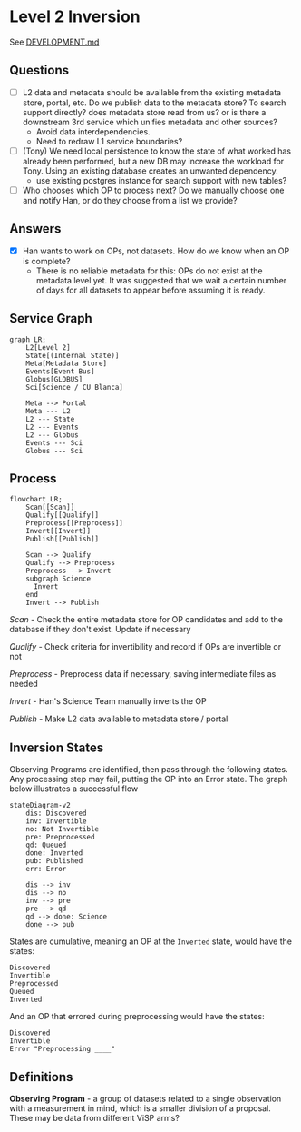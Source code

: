Level 2 Inversion
=================

See [DEVELOPMENT.md](./DEVELOPMENT.md)


Questions
--------

- [ ] L2 data and metadata should be available from the existing metadata store, portal, etc. Do we publish data to the metadata store? To search support directly?  does metadata store read from us? or is there a downstream 3rd service which unifies metadata and other sources?
  - Avoid data interdependencies.
  - Need to redraw L1 service boundaries?
- [ ] (Tony) We need local persistence to know the state of what worked has already been performed, but a new DB may increase the workload for Tony. Using an existing database creates an unwanted dependency. 
  - use existing postgres instance for search support with new tables?
- [ ] Who chooses which OP to process next? Do we manually choose one and notify Han, or do they choose from a list we provide?

Answers
--------
- [x] Han wants to work on OPs, not datasets. How do we know when an OP is complete?
  - There is no reliable metadata for this: OPs do not exist at the metadata level yet. It was suggested that we wait a certain number of days for all datasets to appear before assuming it is ready.

Service Graph
-------------

```mermaid
graph LR;
    L2[Level 2]
    State[(Internal State)]
    Meta[Metadata Store]
    Events[Event Bus]
    Globus[GLOBUS]
    Sci[Science / CU Blanca]

    Meta --> Portal
    Meta --- L2
    L2 --- State
    L2 --- Events
    L2 --- Globus
    Events --- Sci
    Globus --- Sci
```



Process
-------

```mermaid
flowchart LR;
    Scan[[Scan]]
    Qualify[[Qualify]]
    Preprocess[[Preprocess]]
    Invert[[Invert]]
    Publish[[Publish]]

    Scan --> Qualify
    Qualify --> Preprocess
    Preprocess --> Invert
    subgraph Science
      Invert
    end
    Invert --> Publish
```

_Scan_ - Check the entire metadata store for OP candidates and add to the database if they don't exist. Update if necessary

_Qualify_ - Check criteria for invertibility and record if OPs are invertible or not

_Preprocess_ - Preprocess data if necessary, saving intermediate files as needed

_Invert_ - Han's Science Team manually inverts the OP

_Publish_ - Make L2 data available to metadata store / portal











Inversion States
----------------

Observing Programs are identified, then pass through the following states. Any processing step may fail, putting the OP into an Error state. The graph below illustrates a successful flow

```mermaid
stateDiagram-v2
    dis: Discovered
    inv: Invertible
    no: Not Invertible
    pre: Preprocessed
    qd: Queued
    done: Inverted
    pub: Published
    err: Error

    dis --> inv
    dis --> no
    inv --> pre
    pre --> qd
    qd --> done: Science
    done --> pub
```
States are cumulative, meaning an OP at the `Inverted` state, would have the states:

    Discovered
    Invertible
    Preprocessed
    Queued
    Inverted

 And an OP that errored during preprocessing would have the states:

    Discovered
    Invertible
    Error "Preprocessing ____"


Definitions
-----------

**Observing Program** - a group of datasets related to a single observation with a measurement in mind, which is a smaller division of a proposal. These may be data from different ViSP arms?
